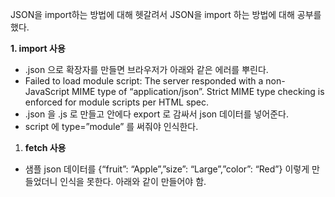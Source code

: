 JSON을 import하는 방법에 대해 헷갈려서 JSON을 import 하는 방법에 대해 공부를 했다.

**1. import 사용**

- .json 으로 확장자를 만들면 브라우저가 아래와 같은 에러를 뿌린다.
- Failed to load module script: The server responded with a non-JavaScript MIME type of “application/json”. Strict MIME type checking is enforced for module scripts per HTML spec.
- .json 을 .js 로 만들고 안에다 export 로 감싸서 json 데이터를 넣어준다.
- script 에 type=”module” 를 써줘야 인식한다.
1. **fetch 사용**
- 샘플 json 데이터를 {“fruit”: “Apple”,”size”: “Large”,”color”: “Red”} 이렇게 만들었더니 인식을 못한다. 아래와 같이 만들어야 함.
